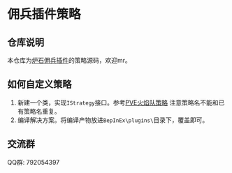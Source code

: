 # 佣兵插件策略

## 仓库说明
本仓库为[炉石佣兵插件](https://github.com/jimowushuang/hs-mercenary)的策略源码，欢迎mr。

## 如何自定义策略
1. 新建一个类，实现`IStrategy`接口。参考[PVE火焰队策略](https://github.com/jimowushuang/hs-mercenary-strategy/blob/master/hs-mercenary-strategy/FireStrategy.cs) 注意策略名不能和已有策略名重复。
2. 编译解决方案。将编译产物放进`BepInEx\plugins\`目录下，覆盖即可。

## 交流群
QQ群: 792054397